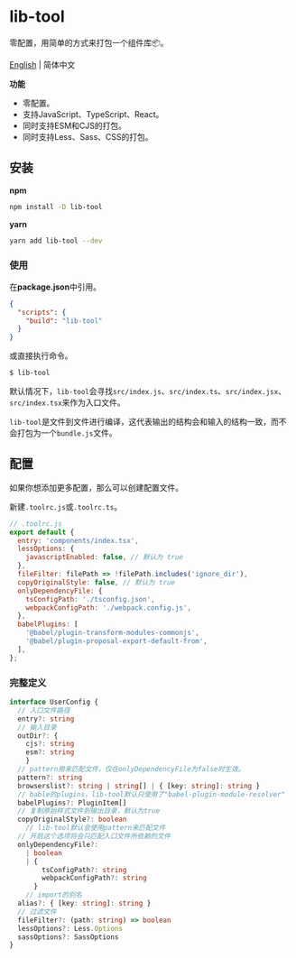# lib-tool

零配置，用简单的方式来打包一个组件库📦。

 [English](https://github.com/zhangyu1818/lib-tool/blob/main/README-zh_CN.md) | 简体中文

**功能**

- 零配置。
- 支持JavaScript、TypeScript、React。
- 同时支持ESM和CJS的打包。
- 同时支持Less、Sass、CSS的打包。

## 安装

**npm**

```sh
npm install -D lib-tool
```

**yarn**

```sh
yarn add lib-tool --dev
```

### 使用

在**package.json**中引用。

```json
{
  "scripts": {
    "build": "lib-tool"
  }
}
```

或直接执行命令。

```sh
$ lib-tool
```

默认情况下，`lib-tool`会寻找`src/index.js`、`src/index.ts`、`src/index.jsx`、`src/index.tsx`来作为入口文件。

`lib-tool`是文件到文件进行编译，这代表输出的结构会和输入的结构一致，而不会打包为一个`bundle.js`文件。

## 配置

如果你想添加更多配置，那么可以创建配置文件。

新建`.toolrc.js`或`.toolrc.ts`。

```javascript
// .toolrc.js
export default {
  entry: 'components/index.tsx',
  lessOptions: {
    javascriptEnabled: false, // 默认为 true
  },
  fileFilter: filePath => !filePath.includes('ignore_dir'),
  copyOriginalStyle: false, // 默认为 true
  onlyDependencyFile: {
    tsConfigPath: './tsconfig.json',
    webpackConfigPath: './webpack.config.js',
  },
  babelPlugins: [
    '@babel/plugin-transform-modules-commonjs',
    '@babel/plugin-proposal-export-default-from',
  ],
};
```

### 完整定义

```typescript
interface UserConfig {
  // 入口文件路径
  entry?: string
  // 输入目录
  outDir?: {
  	cjs?: string
    esm?: string
	}
  // pattern用来匹配文件，仅在onlyDependencyFile为false时生效。
  pattern?: string
  browserslist?: string | string[] | { [key: string]: string }
  // bable的plugins，lib-tool默认只使用了"babel-plugin-module-resolver"
  babelPlugins?: PluginItem[]
  // 复制原始样式文件到输出目录，默认为true
  copyOriginalStyle?: boolean
	// lib-tool默认会使用pattern来匹配文件
  // 开启这个选项将会只匹配入口文件所依赖的文件
  onlyDependencyFile?:
    | boolean
    | {
        tsConfigPath?: string
        webpackConfigPath?: string
      }
	// import的别名
  alias?: { [key: string]: string }
  // 过滤文件
  fileFilter?: (path: string) => boolean
  lessOptions?: Less.Options
  sassOptions?: SassOptions
}
```

